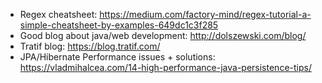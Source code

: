 * Regex cheatsheet: https://medium.com/factory-mind/regex-tutorial-a-simple-cheatsheet-by-examples-649dc1c3f285
* Good blog about java/web development: http://dolszewski.com/blog/
* Tratif blog: https://blog.tratif.com/
* JPA/Hibernate Performance issues + solutions: https://vladmihalcea.com/14-high-performance-java-persistence-tips/
